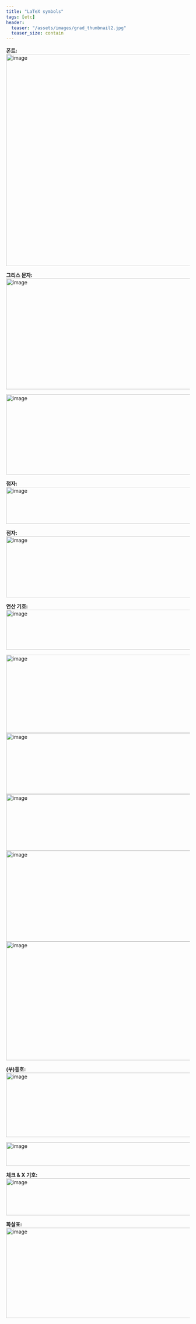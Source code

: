```yaml
---
title: "LaTeX symbols"
tags: [etc]
header:
  teaser: "/assets/images/grad_thumbnail2.jpg"
  teaser_size: contain
---
```


**폰트:**
<img width="1043" height="580" alt="image" src="https://github.com/user-attachments/assets/f67433a5-00fe-4d83-b204-878bfaa149e9" />

**그리스 문자:**
<img width="1028" height="303" alt="image" src="https://github.com/user-attachments/assets/d20b690e-59a7-47be-9168-4b148115d1a1" />

<img width="1041" height="219" alt="image" src="https://github.com/user-attachments/assets/057f9749-3f5d-48d6-95b6-5157ce79cbbc" />

**첨자:**
<img width="1041" height="101" alt="image" src="https://github.com/user-attachments/assets/ff0dbddd-4b3a-4cce-8f4a-757da69aa946" />

**점자:**
<img width="1044" height="167" alt="image" src="https://github.com/user-attachments/assets/223cc006-2cd1-44e3-8449-21577678e338" />

**연산 기호:**
<img width="1042" height="109" alt="image" src="https://github.com/user-attachments/assets/a6a70def-b1a8-4ff3-b5b5-799d51d8d393" />

<img width="1043" height="214" alt="image" src="https://github.com/user-attachments/assets/5863bbea-3a98-4782-a04f-4ca5e392d3d3" />

<img width="1043" height="167" alt="image" src="https://github.com/user-attachments/assets/811c3fd7-bee5-49ce-9934-fefd86f8e13d" />

<img width="1043" height="155" alt="image" src="https://github.com/user-attachments/assets/d8edd392-827e-4313-98e6-92cacec93e8f" />

<img width="1027" height="248" alt="image" src="https://github.com/user-attachments/assets/6528cb44-3605-4015-84a1-7028c9106ace" />

<img width="1042" height="325" alt="image" src="https://github.com/user-attachments/assets/19a03185-cb68-4bdf-ad89-901dcef72de2" />

**(부)등호:**
<img width="1027" height="176" alt="image" src="https://github.com/user-attachments/assets/6728711a-54ef-4e7c-8ee5-20630495f9ee" />

<img width="1042" height="65" alt="image" src="https://github.com/user-attachments/assets/028d174c-cf3c-4569-ac97-376ac40c3ba1" />

**체크 & X 기호:**
<img width="1042" height="101" alt="image" src="https://github.com/user-attachments/assets/75a6468f-1a7a-469c-bbe5-12e07217dc4a" />

**화살표:**
<img width="1041" height="247" alt="image" src="https://github.com/user-attachments/assets/59a780dc-64f6-44eb-a170-4986141c541c" />

